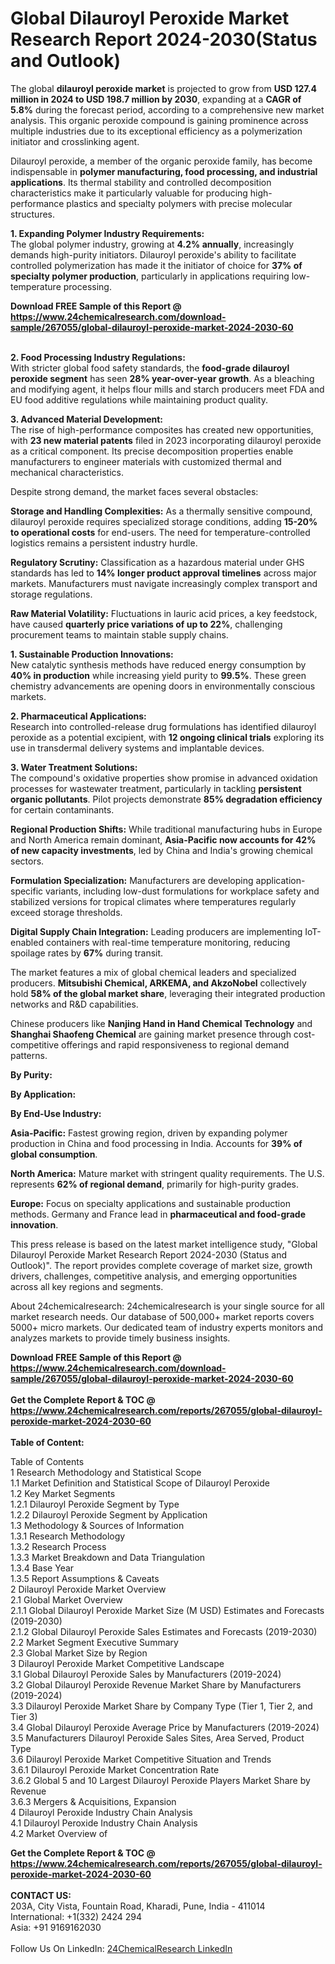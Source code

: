 <h1>Global Dilauroyl Peroxide Market Research Report 2024-2030(Status and Outlook)</h1><p>The global <strong>dilauroyl peroxide market</strong> is projected to grow from <strong>USD 127.4 million in 2024 to USD 198.7 million by 2030</strong>, expanding at a <strong>CAGR of 5.8%</strong> during the forecast period, according to a comprehensive new market analysis. This organic peroxide compound is gaining prominence across multiple industries due to its exceptional efficiency as a polymerization initiator and crosslinking agent.</p><p>Dilauroyl peroxide, a member of the organic peroxide family, has become indispensable in <strong>polymer manufacturing, food processing, and industrial applications</strong>. Its thermal stability and controlled decomposition characteristics make it particularly valuable for producing high-performance plastics and specialty polymers with precise molecular structures.</p><p><strong>1. Expanding Polymer Industry Requirements:</strong><br>
The global polymer industry, growing at <strong>4.2% annually</strong>, increasingly demands high-purity initiators. Dilauroyl peroxide's ability to facilitate controlled polymerization has made it the initiator of choice for <strong>37% of specialty polymer production</strong>, particularly in applications requiring low-temperature processing.</p><div><b>Download FREE Sample of this Report @ 
            <a href="https://www.24chemicalresearch.com/download-sample/267055/global-dilauroyl-peroxide-market-2024-2030-60">
            https://www.24chemicalresearch.com/download-sample/267055/global-dilauroyl-peroxide-market-2024-2030-60</a></b></div><br><p><strong>2. Food Processing Industry Regulations:</strong><br>
With stricter global food safety standards, the <strong>food-grade dilauroyl peroxide segment</strong> has seen <strong>28% year-over-year growth</strong>. As a bleaching and modifying agent, it helps flour mills and starch producers meet FDA and EU food additive regulations while maintaining product quality.</p><p><strong>3. Advanced Material Development:</strong><br>
The rise of high-performance composites has created new opportunities, with <strong>23 new material patents</strong> filed in 2023 incorporating dilauroyl peroxide as a critical component. Its precise decomposition properties enable manufacturers to engineer materials with customized thermal and mechanical characteristics.</p><p>Despite strong demand, the market faces several obstacles:</p><p><strong>Storage and Handling Complexities:</strong> As a thermally sensitive compound, dilauroyl peroxide requires specialized storage conditions, adding <strong>15-20% to operational costs</strong> for end-users. The need for temperature-controlled logistics remains a persistent industry hurdle.</p><p><strong>Regulatory Scrutiny:</strong> Classification as a hazardous material under GHS standards has led to <strong>14% longer product approval timelines</strong> across major markets. Manufacturers must navigate increasingly complex transport and storage regulations.</p><p><strong>Raw Material Volatility:</strong> Fluctuations in lauric acid prices, a key feedstock, have caused <strong>quarterly price variations of up to 22%</strong>, challenging procurement teams to maintain stable supply chains.</p><p><strong>1. Sustainable Production Innovations:</strong><br>
New catalytic synthesis methods have reduced energy consumption by <strong>40% in production</strong> while increasing yield purity to <strong>99.5%</strong>. These green chemistry advancements are opening doors in environmentally conscious markets.</p><p><strong>2. Pharmaceutical Applications:</strong><br>
Research into controlled-release drug formulations has identified dilauroyl peroxide as a potential excipient, with <strong>12 ongoing clinical trials</strong> exploring its use in transdermal delivery systems and implantable devices.</p><p><strong>3. Water Treatment Solutions:</strong><br>
The compound's oxidative properties show promise in advanced oxidation processes for wastewater treatment, particularly in tackling <strong>persistent organic pollutants</strong>. Pilot projects demonstrate <strong>85% degradation efficiency</strong> for certain contaminants.</p><p><strong>Regional Production Shifts:</strong> While traditional manufacturing hubs in Europe and North America remain dominant, <strong>Asia-Pacific now accounts for 42% of new capacity investments</strong>, led by China and India's growing chemical sectors.</p><p><strong>Formulation Specialization:</strong> Manufacturers are developing application-specific variants, including low-dust formulations for workplace safety and stabilized versions for tropical climates where temperatures regularly exceed storage thresholds.</p><p><strong>Digital Supply Chain Integration:</strong> Leading producers are implementing IoT-enabled containers with real-time temperature monitoring, reducing spoilage rates by <strong>67%</strong> during transit.</p><p>The market features a mix of global chemical leaders and specialized producers. <strong>Mitsubishi Chemical, ARKEMA, and AkzoNobel</strong> collectively hold <strong>58% of the global market share</strong>, leveraging their integrated production networks and R&amp;D capabilities.</p><p>Chinese producers like <strong>Nanjing Hand in Hand Chemical Technology</strong> and <strong>Shanghai Shaofeng Chemical</strong> are gaining market presence through cost-competitive offerings and rapid responsiveness to regional demand patterns.</p><p><strong>By Purity:</strong></p><p><strong>By Application:</strong></p><p><strong>By End-Use Industry:</strong></p><p><strong>Asia-Pacific:</strong> Fastest growing region, driven by expanding polymer production in China and food processing in India. Accounts for <strong>39% of global consumption</strong>.</p><p><strong>North America:</strong> Mature market with stringent quality requirements. The U.S. represents <strong>62% of regional demand</strong>, primarily for high-purity grades.</p><p><strong>Europe:</strong> Focus on specialty applications and sustainable production methods. Germany and France lead in <strong>pharmaceutical and food-grade innovation</strong>.</p><p>This press release is based on the latest market intelligence study, "Global Dilauroyl Peroxide Market Research Report 2024-2030 (Status and Outlook)". The report provides complete coverage of market size, growth drivers, challenges, competitive analysis, and emerging opportunities across all key regions and segments.</p><p>About 24chemicalresearch: 24chemicalresearch is your single source for all market research needs. Our database of 500,000+ market reports covers 5000+ micro markets. Our dedicated team of industry experts monitors and analyzes markets to provide timely business insights.</p><div><b>Download FREE Sample of this Report @ 
            <a href="https://www.24chemicalresearch.com/download-sample/267055/global-dilauroyl-peroxide-market-2024-2030-60">
            https://www.24chemicalresearch.com/download-sample/267055/global-dilauroyl-peroxide-market-2024-2030-60</a></b></div><br><div><b>Get the Complete Report & TOC @ 
            <a href="https://www.24chemicalresearch.com/reports/267055/global-dilauroyl-peroxide-market-2024-2030-60">
            https://www.24chemicalresearch.com/reports/267055/global-dilauroyl-peroxide-market-2024-2030-60</a></b></div><br>
            <b>Table of Content:</b><p>Table of Contents<br />
1 Research Methodology and Statistical Scope<br />
1.1 Market Definition and Statistical Scope of Dilauroyl Peroxide<br />
1.2 Key Market Segments<br />
1.2.1 Dilauroyl Peroxide Segment by Type<br />
1.2.2 Dilauroyl Peroxide Segment by Application<br />
1.3 Methodology & Sources of Information<br />
1.3.1 Research Methodology<br />
1.3.2 Research Process<br />
1.3.3 Market Breakdown and Data Triangulation<br />
1.3.4 Base Year<br />
1.3.5 Report Assumptions & Caveats<br />
2 Dilauroyl Peroxide Market Overview<br />
2.1 Global Market Overview<br />
2.1.1 Global Dilauroyl Peroxide Market Size (M USD) Estimates and Forecasts (2019-2030)<br />
2.1.2 Global Dilauroyl Peroxide Sales Estimates and Forecasts (2019-2030)<br />
2.2 Market Segment Executive Summary<br />
2.3 Global Market Size by Region<br />
3 Dilauroyl Peroxide Market Competitive Landscape<br />
3.1 Global Dilauroyl Peroxide Sales by Manufacturers (2019-2024)<br />
3.2 Global Dilauroyl Peroxide Revenue Market Share by Manufacturers (2019-2024)<br />
3.3 Dilauroyl Peroxide Market Share by Company Type (Tier 1, Tier 2, and Tier 3)<br />
3.4 Global Dilauroyl Peroxide Average Price by Manufacturers (2019-2024)<br />
3.5 Manufacturers Dilauroyl Peroxide Sales Sites, Area Served, Product Type<br />
3.6 Dilauroyl Peroxide Market Competitive Situation and Trends<br />
3.6.1 Dilauroyl Peroxide Market Concentration Rate<br />
3.6.2 Global 5 and 10 Largest Dilauroyl Peroxide Players Market Share by Revenue<br />
3.6.3 Mergers & Acquisitions, Expansion<br />
4 Dilauroyl Peroxide Industry Chain Analysis<br />
4.1 Dilauroyl Peroxide Industry Chain Analysis<br />
4.2 Market Overview of</p><div><b>Get the Complete Report & TOC @ 
            <a href="https://www.24chemicalresearch.com/reports/267055/global-dilauroyl-peroxide-market-2024-2030-60">
            https://www.24chemicalresearch.com/reports/267055/global-dilauroyl-peroxide-market-2024-2030-60</a></b></div><br><b>CONTACT US:</b><br>
            203A, City Vista, Fountain Road, Kharadi, Pune, India - 411014<br>
            International: +1(332) 2424 294<br>
            Asia: +91 9169162030 <br><br>
            Follow Us On LinkedIn: <a href="https://www.linkedin.com/company/24chemicalresearch/">24ChemicalResearch LinkedIn</a>